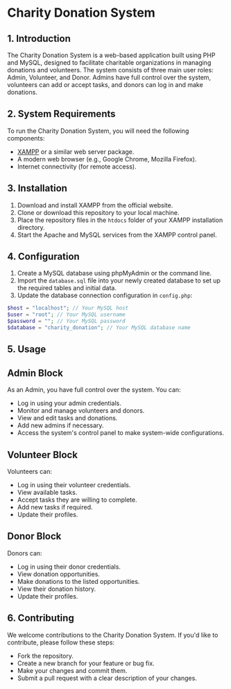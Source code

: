 # Charity Donation System

## 1. Introduction

The Charity Donation System is a web-based application built using PHP and MySQL, designed to facilitate charitable organizations in managing donations and volunteers. The system consists of three main user roles: Admin, Volunteer, and Donor. Admins have full control over the system, volunteers can add or accept tasks, and donors can log in and make donations.

## 2. System Requirements

To run the Charity Donation System, you will need the following components:

- [XAMPP](https://www.apachefriends.org/index.html) or a similar web server package.
- A modern web browser (e.g., Google Chrome, Mozilla Firefox).
- Internet connectivity (for remote access).

## 3. Installation

1. Download and install XAMPP from the official website.
2. Clone or download this repository to your local machine.
3. Place the repository files in the `htdocs` folder of your XAMPP installation directory.
4. Start the Apache and MySQL services from the XAMPP control panel.

## 4. Configuration

1. Create a MySQL database using phpMyAdmin or the command line.
2. Import the `database.sql` file into your newly created database to set up the required tables and initial data.
3. Update the database connection configuration in `config.php`:

```php
$host = "localhost"; // Your MySQL host
$user = "root"; // Your MySQL username
$password = ""; // Your MySQL password
$database = "charity_donation"; // Your MySQL database name
```

## 5. Usage

## Admin Block

As an Admin, you have full control over the system. You can:

- Log in using your admin credentials.
- Monitor and manage volunteers and donors.
- View and edit tasks and donations.
- Add new admins if necessary.
- Access the system's control panel to make system-wide configurations.
  
## Volunteer Block

Volunteers can:

- Log in using their volunteer credentials.
- View available tasks.
- Accept tasks they are willing to complete.
- Add new tasks if required.
- Update their profiles.
  
## Donor Block

Donors can:

- Log in using their donor credentials.
- View donation opportunities.
- Make donations to the listed opportunities.
- View their donation history.
- Update their profiles.

## 6. Contributing

We welcome contributions to the Charity Donation System. If you'd like to contribute, please follow these steps:

- Fork the repository.
- Create a new branch for your feature or bug fix.
- Make your changes and commit them.
- Submit a pull request with a clear description of your changes.
